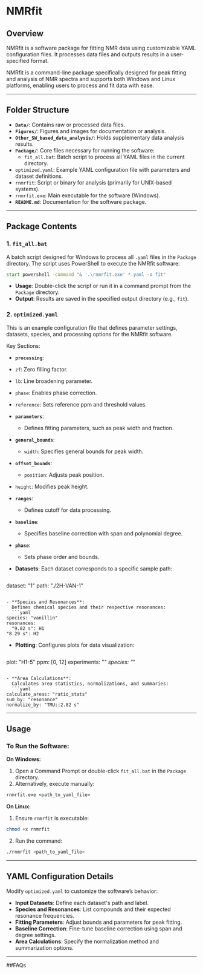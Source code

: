 # NMRfit

## Overview

NMRfit is a software package for fitting NMR data using customizable YAML configuration files. It processes data files and outputs results in a user-specified format.

NMRfit is a command-line package specifically designed for peak fitting and analysis of NMR spectra and supports both Windows and Linux platforms, enabling users to process and fit data with ease.

---
  
  ## Folder Structure
  
  - **`Data/`**: Contains raw or processed data files.
- **`Figures/`**: Figures and images for documentation or analysis.
- **`Other_SW_based_data_analysis/`**: Holds supplementary data analysis results.
- **`Package/`**: Core files necessary for running the software:
  - `fit_all.bat`: Batch script to process all YAML files in the current directory.
- `optimized.yaml`: Example YAML configuration file with parameters and dataset definitions.
- `rnmrfit`: Script or binary for analysis (primarily for UNIX-based systems).
- `rnmrfit.exe`: Main executable for the software (Windows).
- **`README.md`**: Documentation for the software package.

---


## Package Contents
  
### 1. `fit_all.bat`
  A batch script designed for Windows to process all `.yaml` files in the `Package` directory. The script uses PowerShell to execute the NMRfit software:
  
  ```bat
start powershell -command "& '.\rnmrfit.exe' *.yaml -o fit"
```

- **Usage**: Double-click the script or run it in a command prompt from the `Package` directory.
- **Output**: Results are saved in the specified output directory (e.g., `fit`).

### 2. `optimized.yaml`
This is an example configuration file that defines parameter settings, datasets, species, and processing options for the NMRfit software.

Key Sections:
  - **`processing`**:
  - `zf`: Zero filling factor.
- `lb`: Line broadening parameter.
- `phase`: Enables phase correction.
- `reference`: Sets reference ppm and threshold values.

- **`parameters`**:
  - Defines fitting parameters, such as peak width and fraction.

- **`general_bounds`**:
  - `width`: Specifies general bounds for peak width.

- **`offset_bounds`**:
  - `position`: Adjusts peak position.
- `height`: Modifies peak height.

- **`ranges`**:
  - Defines cutoff for data processing.

- **`baseline`**:
  - Specifies baseline correction with span and polynomial degree.

- **`phase`**:
  - Sets phase order and bounds.

- **Datasets**:
  Each dataset corresponds to a specific sample path:
  ```yaml
dataset: "1"
path: "./2H-VAN-1"
```

- **Species and Resonances**:
  Defines chemical species and their respective resonances:
  ```yaml
species: "vanillin"
resonances: 
  "9.82 s": H1
"8.29 s": H2
```

- **Plotting**:
  Configures plots for data visualization:
  ```yaml
plot: "H1-5"
ppm: [0, 12]
experiments: "*"
species: "*"
```

- **Area Calculations**:
  Calculates area statistics, normalizations, and summaries:
  ```yaml
calculate_areas: "ratio_stats"
sum_by: "resonance"
normalize_by: "TMU::2.82 s"
```

---
  
  ## Usage
  
  ### To Run the Software:
  
  **On Windows:**
  1. Open a Command Prompt or double-click `fit_all.bat` in the `Package` directory.
2. Alternatively, execute manually:
  ```cmd
rnmrfit.exe <path_to_yaml_file>
  ```

**On Linux:**
  1. Ensure `rnmrfit` is executable:
  ```bash
chmod +x rnmrfit
```
2. Run the command:
  ```bash
./rnmrfit <path_to_yaml_file>
  ```

---
  
  ## YAML Configuration Details
  
  Modify `optimized.yaml` to customize the software’s behavior:
  - **Input Datasets**:
  Define each dataset's path and label.
- **Species and Resonances**:
  List compounds and their expected resonance frequencies.
- **Fitting Parameters**:
  Adjust bounds and parameters for peak fitting.
- **Baseline Correction**:
  Fine-tune baseline correction using span and degree settings.
- **Area Calculations**:
  Specify the normalization method and summarization options.

---
 ##FAQs